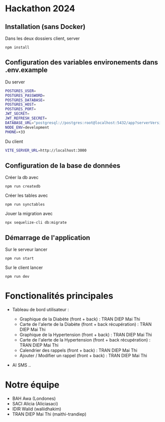 # Hackathon 2024

## Installation (sans Docker)

Dans les deux dossiers client, server

```npm install```

## Configuration des variables environements dans .env.example

Du server

```bash
POSTGRES_USER=
POSTGRES_PASSWORD=
POSTGRES_DATABASE=
POSTGRES_HOST=
POSTGRES_PORT=
JWT_SECRET=
JWT_REFRESH_SECRET=
DATABASE_URL="postgresql://postgres:root@localhost:5432/app?serverVersion=15&charset=utf8"
NODE_ENV=development
PHONE=+33
```

Du client

```bash
VITE_SERVER_URL=http://localhost:3000
```

## Configuration de la base de données
Créer la db avec 

```npm run createdb```

Créer les tables avec 

```npm run synctables```

Jouer la migration avec 

```npx sequelize-cli db:migrate```

## Démarrage de l'application

Sur le serveur lancer

```npm run start```

Sur le client lancer

```npm run dev```

# Fonctionalités principales

- Tableau de bord utilisateur :

    - Graphique de la Diabète (front + back) : TRAN DIEP Mai Thi
    - Carte de l'alerte de la Diabète (front + back récupération) : TRAN DIEP Mai Thi
    - Graphique de la Hypertension (front + back) : TRAN DIEP Mai Thi
    - Carte de l'alerte de la Hypertension (front + back récupération) : TRAN DIEP Mai Thi
    - Calendrier des rappels (front + back) : TRAN DIEP Mai Thi
    - Ajouter / Modifier un rappel (front + back) : TRAN DIEP Mai Thi

- AI SMS ..

# Notre équipe

- BAH Awa (Londones)
- SACI Alicia (Aliciasaci)
- IDIR Walid (waliidhakim)
- TRAN DIEP Mai Thi (maithi-trandiep) 
